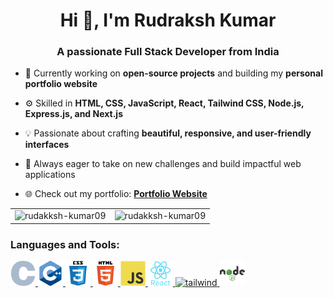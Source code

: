 <h1 align="center">Hi 👋, I'm Rudraksh Kumar</h1>
<h3 align="center">A passionate Full Stack Developer from India</h3>

- 🔭 Currently working on **open-source projects** and building my **personal portfolio website**

- ⚙️ Skilled in **HTML, CSS, JavaScript, React, Tailwind CSS, Node.js, Express.js, and Next.js**

- 💡 Passionate about crafting **beautiful, responsive, and user-friendly interfaces**

- 🚀 Always eager to take on new challenges and build impactful web applications

- 🌐 Check out my portfolio: [**Portfolio Website**](https://portfolio-website-indol-eta.vercel.app/)

<table>
  <tr>
    <td>
      <img src="https://github-readme-stats.vercel.app/api?username=rudakksh-kumar09&show_icons=true&locale=en&theme=tokyonight" alt="rudakksh-kumar09" />    
    </td>
    <td>
      <img src="https://github-readme-streak-stats.herokuapp.com?user=rudakksh-kumar09&theme=tokyonight-duo" alt="rudakksh-kumar09" />
    </td>
  </tr>
</table>

<h3 align="left">Languages and Tools:</h3>
<p align="left">
  <a href="https://www.cprogramming.com/" target="_blank" rel="noreferrer">
    <img src="https://raw.githubusercontent.com/devicons/devicon/master/icons/c/c-original.svg" alt="c" width="40" height="40"/>
  </a>
  <a href="https://www.w3schools.com/cpp/" target="_blank" rel="noreferrer">
    <img src="https://raw.githubusercontent.com/devicons/devicon/master/icons/cplusplus/cplusplus-original.svg" alt="cplusplus" width="40" height="40"/>
  </a>
  <a href="https://www.w3schools.com/css/" target="_blank" rel="noreferrer">
    <img src="https://raw.githubusercontent.com/devicons/devicon/master/icons/css3/css3-original-wordmark.svg" alt="css3" width="40" height="40"/>
  </a>
  <a href="https://www.w3.org/html/" target="_blank" rel="noreferrer">
    <img src="https://raw.githubusercontent.com/devicons/devicon/master/icons/html5/html5-original-wordmark.svg" alt="html5" width="40" height="40"/>
  </a>
  <a href="https://developer.mozilla.org/en-US/docs/Web/JavaScript" target="_blank" rel="noreferrer">
    <img src="https://raw.githubusercontent.com/devicons/devicon/master/icons/javascript/javascript-original.svg" alt="javascript" width="40" height="40"/>
  </a>
  <a href="https://reactjs.org/" target="_blank" rel="noreferrer">
    <img src="https://raw.githubusercontent.com/devicons/devicon/master/icons/react/react-original-wordmark.svg" alt="react" width="40" height="40"/>
  </a>
  <a href="https://tailwindcss.com/" target="_blank" rel="noreferrer">
    <img src="https://www.vectorlogo.zone/logos/tailwindcss/tailwindcss-icon.svg" alt="tailwind" width="40" height="40"/>
  </a>
  <a href="https://nodejs.org" target="_blank" rel="noreferrer">
    <img src="https://raw.githubusercontent.com/devicons/devicon/master/icons/nodejs/nodejs-original-wordmark.svg" alt="nodejs" width="40" height="40"/>
  </a>
</p>
